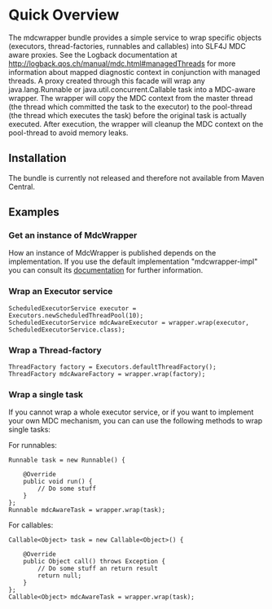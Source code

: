 # Quick Overview
The mdcwrapper bundle provides a simple service to wrap specific objects (executors, thread-factories, runnables and callables) into SLF4J MDC aware proxies. See the Logback documentation at http://logback.qos.ch/manual/mdc.html#managedThreads for more information about mapped diagnostic context in conjunction with managed threads. A proxy created through this facade will wrap any java.lang.Runnable or java.util.concurrent.Callable task into a MDC-aware wrapper. The wrapper will copy the MDC context from the master thread (the thread which committed the task to the executor) to the pool-thread (the thread which executes the task) before the original task is actually executed. After execution, the wrapper will cleanup the MDC context on the pool-thread to avoid memory leaks.

## Installation
The bundle is currently not released and therefore not available from Maven Central.

## Examples
### Get an instance of MdcWrapper
How an instance of MdcWrapper is published depends on the implementation. If you use the default implementation "mdcwrapper-impl" you can consult its  [documentation](https://github.com/SourcePond/mdcwrapper-impl#examples) for further information.

### Wrap an Executor service
```
ScheduledExecutorService executor = Executors.newScheduledThreadPool(10);
ScheduledExecutorService mdcAwareExecutor = wrapper.wrap(executor, ScheduledExecutorService.class);
```

### Wrap a Thread-factory
```
ThreadFactory factory = Executors.defaultThreadFactory();
ThreadFactory mdcAwareFactory = wrapper.wrap(factory);
```

### Wrap a single task
If you cannot wrap a whole executor service, or if you want to implement your own MDC mechanism, you can can use the following methods to wrap single tasks:

For runnables:
```
Runnable task = new Runnable() {

	@Override
	public void run() {
		// Do some stuff
	}
};
Runnable mdcAwareTask = wrapper.wrap(task);
```

For callables:
```
Callable<Object> task = new Callable<Object>() {

	@Override
	public Object call() throws Exception {
		// Do some stuff an return result
		return null;
	}
};
Callable<Object> mdcAwareTask = wrapper.wrap(task);
```